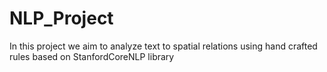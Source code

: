 # NLP_Project
In this project we aim to analyze text to spatial relations using hand crafted rules based on StanfordCoreNLP library  
